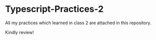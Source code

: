 # Typescript-Practices-2

All my practices which learned in class 2 are attached in this repository.

Kindly review!
